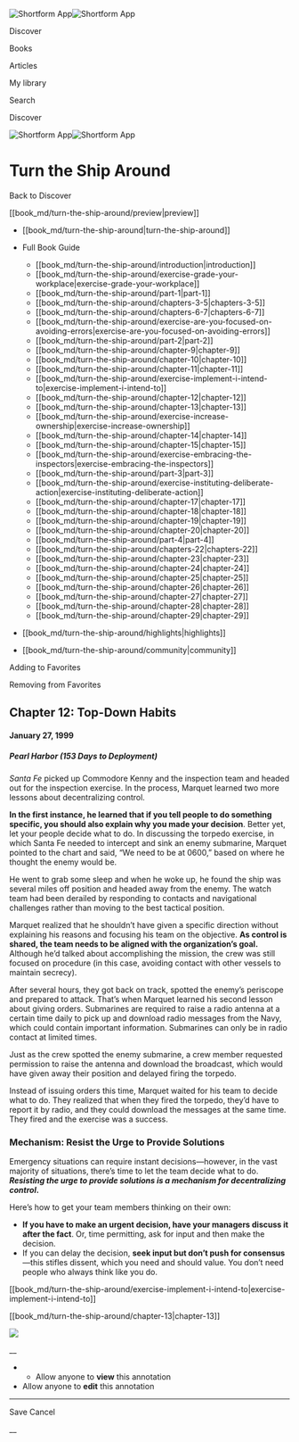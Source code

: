 ![Shortform App](/img/logo.36a2399e.svg)![Shortform App](/img/logo-dark.70c1b072.svg)

Discover

Books

Articles

My library

Search

Discover

![Shortform App](/img/logo.36a2399e.svg)![Shortform App](/img/logo-dark.70c1b072.svg)

# Turn the Ship Around

Back to Discover

[[book_md/turn-the-ship-around/preview|preview]]

  * [[book_md/turn-the-ship-around|turn-the-ship-around]]
  * Full Book Guide

    * [[book_md/turn-the-ship-around/introduction|introduction]]
    * [[book_md/turn-the-ship-around/exercise-grade-your-workplace|exercise-grade-your-workplace]]
    * [[book_md/turn-the-ship-around/part-1|part-1]]
    * [[book_md/turn-the-ship-around/chapters-3-5|chapters-3-5]]
    * [[book_md/turn-the-ship-around/chapters-6-7|chapters-6-7]]
    * [[book_md/turn-the-ship-around/exercise-are-you-focused-on-avoiding-errors|exercise-are-you-focused-on-avoiding-errors]]
    * [[book_md/turn-the-ship-around/part-2|part-2]]
    * [[book_md/turn-the-ship-around/chapter-9|chapter-9]]
    * [[book_md/turn-the-ship-around/chapter-10|chapter-10]]
    * [[book_md/turn-the-ship-around/chapter-11|chapter-11]]
    * [[book_md/turn-the-ship-around/exercise-implement-i-intend-to|exercise-implement-i-intend-to]]
    * [[book_md/turn-the-ship-around/chapter-12|chapter-12]]
    * [[book_md/turn-the-ship-around/chapter-13|chapter-13]]
    * [[book_md/turn-the-ship-around/exercise-increase-ownership|exercise-increase-ownership]]
    * [[book_md/turn-the-ship-around/chapter-14|chapter-14]]
    * [[book_md/turn-the-ship-around/chapter-15|chapter-15]]
    * [[book_md/turn-the-ship-around/exercise-embracing-the-inspectors|exercise-embracing-the-inspectors]]
    * [[book_md/turn-the-ship-around/part-3|part-3]]
    * [[book_md/turn-the-ship-around/exercise-instituting-deliberate-action|exercise-instituting-deliberate-action]]
    * [[book_md/turn-the-ship-around/chapter-17|chapter-17]]
    * [[book_md/turn-the-ship-around/chapter-18|chapter-18]]
    * [[book_md/turn-the-ship-around/chapter-19|chapter-19]]
    * [[book_md/turn-the-ship-around/chapter-20|chapter-20]]
    * [[book_md/turn-the-ship-around/part-4|part-4]]
    * [[book_md/turn-the-ship-around/chapters-22|chapters-22]]
    * [[book_md/turn-the-ship-around/chapter-23|chapter-23]]
    * [[book_md/turn-the-ship-around/chapter-24|chapter-24]]
    * [[book_md/turn-the-ship-around/chapter-25|chapter-25]]
    * [[book_md/turn-the-ship-around/chapter-26|chapter-26]]
    * [[book_md/turn-the-ship-around/chapter-27|chapter-27]]
    * [[book_md/turn-the-ship-around/chapter-28|chapter-28]]
    * [[book_md/turn-the-ship-around/chapter-29|chapter-29]]
  * [[book_md/turn-the-ship-around/highlights|highlights]]
  * [[book_md/turn-the-ship-around/community|community]]



Adding to Favorites 

Removing from Favorites 

## Chapter 12: Top-Down Habits

#### January 27, 1999

##### Pearl Harbor (153 Days to Deployment)

_Santa Fe_ picked up Commodore Kenny and the inspection team and headed out for the inspection exercise. In the process, Marquet learned two more lessons about decentralizing control.

**In the first instance, he learned that if you tell people to do something specific, you should also explain why you made your decision**. Better yet, let your people decide what to do. In discussing the torpedo exercise, in which Santa Fe needed to intercept and sink an enemy submarine, Marquet pointed to the chart and said, “We need to be at 0600,” based on where he thought the enemy would be.

He went to grab some sleep and when he woke up, he found the ship was several miles off position and headed away from the enemy. The watch team had been derailed by responding to contacts and navigational challenges rather than moving to the best tactical position.

Marquet realized that he shouldn’t have given a specific direction without explaining his reasons and focusing his team on the objective. **As control is shared, the team needs to be aligned with the organization’s goal.** Although he’d talked about accomplishing the mission, the crew was still focused on procedure (in this case, avoiding contact with other vessels to maintain secrecy).

After several hours, they got back on track, spotted the enemy’s periscope and prepared to attack. That’s when Marquet learned his second lesson about giving orders. Submarines are required to raise a radio antenna at a certain time daily to pick up and download radio messages from the Navy, which could contain important information. Submarines can only be in radio contact at limited times.

Just as the crew spotted the enemy submarine, a crew member requested permission to raise the antenna and download the broadcast, which would have given away their position and delayed firing the torpedo.

Instead of issuing orders this time, Marquet waited for his team to decide what to do. They realized that when they fired the torpedo, they’d have to report it by radio, and they could download the messages at the same time. They fired and the exercise was a success.

### Mechanism: Resist the Urge to Provide Solutions

Emergency situations can require instant decisions—however, in the vast majority of situations, there’s time to let the team decide what to do. **_Resisting the urge to provide solutions is a mechanism for decentralizing control_.**

Here’s how to get your team members thinking on their own:

  * **If you have to make an urgent decision, have your managers discuss it after the fact**. Or, time permitting, ask for input and then make the decision.
  * If you can delay the decision, **seek input but don’t push for consensus** —this stifles dissent, which you need and should value. You don’t need people who always think like you do.



[[book_md/turn-the-ship-around/exercise-implement-i-intend-to|exercise-implement-i-intend-to]]

[[book_md/turn-the-ship-around/chapter-13|chapter-13]]

![](https://bat.bing.com/action/0?ti=56018282&Ver=2&mid=d955a954-81ee-4b56-9288-7aa4f222f592&sid=72e6e650642c11eeb2dd2161d176fe8d&vid=72e70890642c11eeb72d79fe7b6df2c6&vids=0&msclkid=N&pi=0&lg=en-US&sw=800&sh=600&sc=24&nwd=1&tl=Shortform%20%7C%20Book&p=https%3A%2F%2Fwww.shortform.com%2Fapp%2Fbook%2Fturn-the-ship-around%2Fchapter-12&r=&lt=1078&evt=pageLoad&sv=1&rn=13983)

__

  *   * Allow anyone to **view** this annotation
  * Allow anyone to **edit** this annotation



* * *

Save Cancel

__



